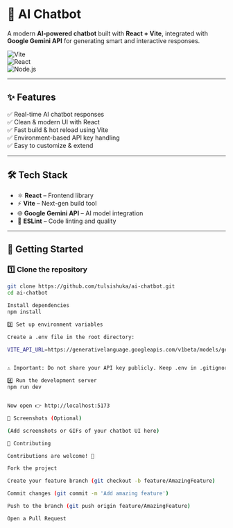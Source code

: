 # 🤖 AI Chatbot  

A modern **AI-powered chatbot** built with **React + Vite**, integrated with **Google Gemini API** for generating smart and interactive responses.  

![Vite](https://img.shields.io/badge/vite-646CFF?style=for-the-badge&logo=vite&logoColor=white)  
![React](https://img.shields.io/badge/react-61DAFB?style=for-the-badge&logo=react&logoColor=black)  
![Node.js](https://img.shields.io/badge/node.js-339933?style=for-the-badge&logo=nodedotjs&logoColor=white)  

---

## ✨ Features  
✅ Real-time AI chatbot responses  
✅ Clean & modern UI with React  
✅ Fast build & hot reload using Vite  
✅ Environment-based API key handling  
✅ Easy to customize & extend  

---

## 🛠 Tech Stack  
- ⚛️ **React** – Frontend library  
- ⚡ **Vite** – Next-gen build tool  
- 🌐 **Google Gemini API** – AI model integration  
- 🧹 **ESLint** – Code linting and quality  

---

## 🚀 Getting Started  

### 1️⃣ Clone the repository  
```bash
git clone https://github.com/tulsishuka/ai-chatbot.git
cd ai-chatbot

Install dependencies
npm install

3️⃣ Set up environment variables

Create a .env file in the root directory:

VITE_API_URL=https://generativelanguage.googleapis.com/v1beta/models/gemini-2.0-flash:generateContent?key=YOUR_API_KEY


⚠️ Important: Do not share your API key publicly. Keep .env in .gitignore.

4️⃣ Run the development server
npm run dev


Now open 👉 http://localhost:5173

📸 Screenshots (Optional)

(Add screenshots or GIFs of your chatbot UI here)

🤝 Contributing

Contributions are welcome! 🎉

Fork the project

Create your feature branch (git checkout -b feature/AmazingFeature)

Commit changes (git commit -m 'Add amazing feature')

Push to the branch (git push origin feature/AmazingFeature)

Open a Pull Request



